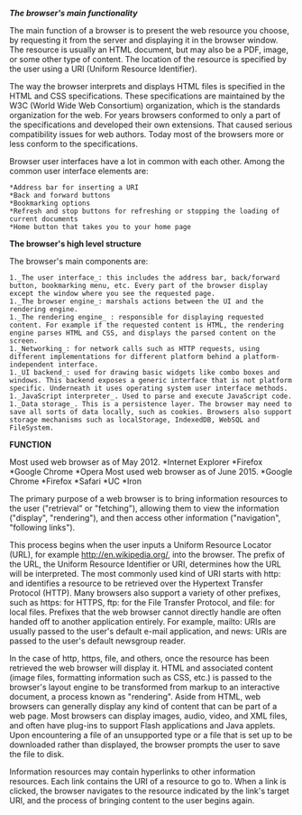 **_The browser's main functionality_**  

The main function of a browser is to present the web resource you choose, by requesting it from the server and displaying it in the browser window. The resource is usually an HTML document, but may also be a PDF, image, or some other type of content. The location of the resource is specified by the user using a URI (Uniform Resource Identifier).

The way the browser interprets and displays HTML files is specified in the HTML and CSS specifications. These specifications are maintained by the W3C (World Wide Web Consortium) organization, which is the standards organization for the web. For years browsers conformed to only a part of the specifications and developed their own extensions. That caused serious compatibility issues for web authors. Today most of the browsers more or less conform to the specifications.

Browser user interfaces have a lot in common with each other. Among the common user interface elements are: 

    *Address bar for inserting a URI
    *Back and forward buttons
    *Bookmarking options
    *Refresh and stop buttons for refreshing or stopping the loading of current documents
    *Home button that takes you to your home page
    
    
**The browser's high level structure**

The browser's main components are:

    1._The user interface_: this includes the address bar, back/forward button, bookmarking menu, etc. Every part of the browser display except the window where you see the requested page.
    1._The browser engine_: marshals actions between the UI and the rendering engine.
    1._The rendering engine_ : responsible for displaying requested content. For example if the requested content is HTML, the rendering engine parses HTML and CSS, and displays the parsed content on the screen.
    1._Networking_: for network calls such as HTTP requests, using different implementations for different platform behind a platform-independent interface.
    1._UI backend_: used for drawing basic widgets like combo boxes and windows. This backend exposes a generic interface that is not platform specific. Underneath it uses operating system user interface methods.
    1._JavaScript interpreter_. Used to parse and execute JavaScript code.
    1._Data storage_. This is a persistence layer. The browser may need to save all sorts of data locally, such as cookies. Browsers also support storage mechanisms such as localStorage, IndexedDB, WebSQL and FileSystem.

**FUNCTION**

Most used web browser as of May 2012.
  *Internet Explorer
  *Firefox
  *Google Chrome
  *Opera
Most used web browser as of June 2015.
  *Google Chrome
  *Firefox
  *Safari
  *UC
  *Iron
  

The primary purpose of a web browser is to bring information resources to the user ("retrieval" or "fetching"), allowing them to view the information ("display", "rendering"), and then access other information ("navigation", "following links").

This process begins when the user inputs a Uniform Resource Locator (URL), for example http://en.wikipedia.org/, into the browser. The prefix of the URL, the Uniform Resource Identifier or URI, determines how the URL will be interpreted. The most commonly used kind of URI starts with http: and identifies a resource to be retrieved over the Hypertext Transfer Protocol (HTTP). Many browsers also support a variety of other prefixes, such as https: for HTTPS, ftp: for the File Transfer Protocol, and file: for local files. Prefixes that the web browser cannot directly handle are often handed off to another application entirely. For example, mailto: URIs are usually passed to the user's default e-mail application, and news: URIs are passed to the user's default newsgroup reader.

In the case of http, https, file, and others, once the resource has been retrieved the web browser will display it. HTML and associated content (image files, formatting information such as CSS, etc.) is passed to the browser's layout engine to be transformed from markup to an interactive document, a process known as "rendering". Aside from HTML, web browsers can generally display any kind of content that can be part of a web page. Most browsers can display images, audio, video, and XML files, and often have plug-ins to support Flash applications and Java applets. Upon encountering a file of an unsupported type or a file that is set up to be downloaded rather than displayed, the browser prompts the user to save the file to disk.

Information resources may contain hyperlinks to other information resources. Each link contains the URI of a resource to go to. When a link is clicked, the browser navigates to the resource indicated by the link's target URI, and the process of bringing content to the user begins again.
